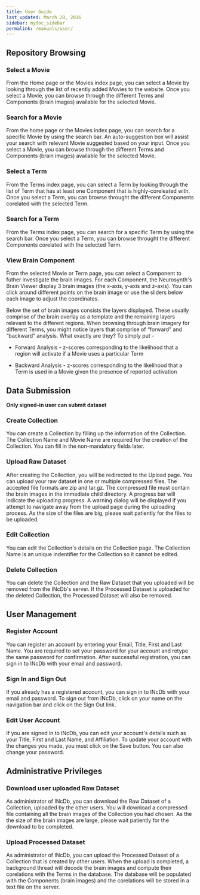 ```yaml
---
title: User Guide
last_updated: March 20, 2016
sidebar: mydoc_sidebar
permalink: /manuals/user/
---
```


## Repository Browsing

### Select a Movie

From the Home page or the Movies index page, you can select a Movie by looking through the list of recently added Movies to the website. Once you select a Movie, you can browse through the different Terms and Components (brain images) available for the selected Movie.

###  Search for a Movie

From the home page or the Movies index page, you can search for a specific Movie by using the search bar. An auto-suggestion box will assist your search with relevant Movie suggested based on your input. Once you select a Movie, you can browse through the different Terms and Components (brain images) available for the selected Movie.

### Select a Term

From the Terms index page, you can select a Term by looking through the list of Term that has at least one Component that is highly-coreleated with. Once you select a Term, you can browse throught the different Components corelated with the selected Term. 

### Search for a Term

From the Terms index page, you can search for a specific Term by using the search bar. Once you select a Term, you can browse throught the different Components corelated with the selected Term. 

### View Brain Component

From the selected Movie or Term page, you can select a Component to futher investigate the brain images. For each Component, the Neurosynth's Brain Viewer display 3 brain images (the x-axis, y-axis and z-axis). You can click around different points on the brain image or use the sliders below each image to adjust the coordinates.

Below the set of brain images consists the layers displayed. These usually comprise of the brain overlay as a template and the remaining layers relevant to the different regions. When browsing through brain imagery for different Terms, you might notice layers that comprise of “forward” and “backward” analysis. What exactly are they? To simply put -

* Forward Analysis - z-scores corresponding to the likelihood that a region will activate if a Movie uses a particular Term

* Backward Analysis - z-scores corresponding to the likelihood that a Term is used in a Movie given the presence of reported activation

## Data Submission

**Only signed-in user can submit dataset**

### Create Collection

You can create a Collection by filling up the information of the Collection. The Collection Name and Movie Name are required for the creation of the Collection. You can fill in the non-mandatory fields later. 

### Upload Raw Dataset

After creating the Collection, you will be redirected to the Upload page. You can upload your raw dataset in one or multiple compressed files. The accepted file formats are zip and tar.gz. The compressed file must contain the brain images in the immediate child directory. A progress bar will indicate the uploading progress. A warning dialog will be displayed if you attempt to navigate away from the upload page during the uploading process. As the size of the files are big, please wait patiently for the files to be uploaded.

### Edit Collection

You can edit the Collection's details on the Collection page. The Collection Name is an unique indentifier for the Collection so it cannot be edited.

### Delete Collection

You can delete the Collection and the Raw Dataset that you uploaded will be removed from the INcDb's server. If the Processed Dataset is uploaded for the deleted Collection, the Processed Dataset will also be removed.

## User Management

### Register Account

You can register an account by entering your Email, Title, First and Last Name. You are required to set your password for your account and retype the same password for confirmation. After successful registration, you can sign in to INcDb with your email and password.

### Sign In and Sign Out

If you already has a registered account, you can sign in to INcDb with your email and password. To sign out from INcDb, click on your name on the navigation bar and click on the Sign Out link.

### Edit User Account

If you are signed in to INcDb, you can edit your account's details such as your Title, First and Last Name, and Affiliation. To update your account with the changes you made, you must click on the Save button. You can also change your password. 

## Administrative Privileges

### Download user uploaded Raw Dataset

As administrator of INcDb, you can download the Raw Dataset of a Collection, uploaded by the other users. You will download a compressed file containing all the brain images of the Collection you had chosen. As the the size of the brain images are large, please wait patiently for the download to be completed.

### Upload Processed Dataset

As administrator of INcDb, you can upload the Processed Dataset of a Collection that is created by other users. When the upload is completed, a background thread will decode the brain images and compute their corelations with the Terms in the database. The database will be populated with the Components (brain images) and the corelations will be stored in a text file on the server.